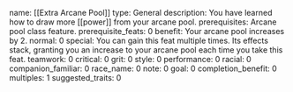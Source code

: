 name: [[Extra Arcane Pool]]
type: General
description: You have learned how to draw more [[power]] from your arcane pool.
prerequisites: Arcane pool class feature.
prerequisite_feats: 0
benefit: Your arcane pool increases by 2.
normal: 0
special: You can gain this feat multiple times. Its effects stack, granting you an increase to your arcane pool each time you take this feat.
teamwork: 0
critical: 0
grit: 0
style: 0
performance: 0
racial: 0
companion_familiar: 0
race_name: 0
note: 0
goal: 0
completion_benefit: 0
multiples: 1
suggested_traits: 0
